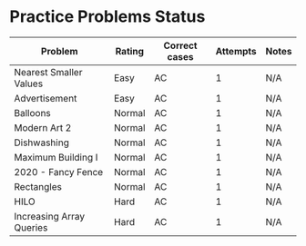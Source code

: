 # Practice Problems Status
Problem|Rating|Correct cases|Attempts|Notes
-|-|-|-|-
Nearest Smaller Values|Easy|AC|1|N/A
Advertisement|Easy|AC|1|N/A
Balloons|Normal|AC|1|N/A
Modern Art 2|Normal|AC|1|N/A
Dishwashing|Normal|AC|1|N/A
Maximum Building I|Normal|AC|1|N/A
2020 - Fancy Fence|Normal|AC|1|N/A
Rectangles|Normal|AC|1|N/A
HILO|Hard|AC|1|N/A
Increasing Array Queries|Hard|AC|1|N/A
